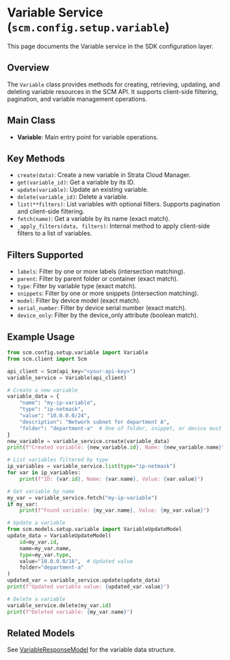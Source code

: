 # Variable Service (`scm.config.setup.variable`)

This page documents the Variable service in the SDK configuration layer.

## Overview
The `Variable` class provides methods for creating, retrieving, updating, and deleting variable resources in the SCM API. It supports client-side filtering, pagination, and variable management operations.

## Main Class
- **Variable**: Main entry point for variable operations.

## Key Methods
- `create(data)`: Create a new variable in Strata Cloud Manager.
- `get(variable_id)`: Get a variable by its ID.
- `update(variable)`: Update an existing variable.
- `delete(variable_id)`: Delete a variable.
- `list(**filters)`: List variables with optional filters. Supports pagination and client-side filtering.
- `fetch(name)`: Get a variable by its name (exact match).
- `_apply_filters(data, filters)`: Internal method to apply client-side filters to a list of variables.

## Filters Supported
- `labels`: Filter by one or more labels (intersection matching).
- `parent`: Filter by parent folder or container (exact match).
- `type`: Filter by variable type (exact match).
- `snippets`: Filter by one or more snippets (intersection matching).
- `model`: Filter by device model (exact match).
- `serial_number`: Filter by device serial number (exact match).
- `device_only`: Filter by the device_only attribute (boolean match).

## Example Usage
```python
from scm.config.setup.variable import Variable
from scm.client import Scm

api_client = Scm(api_key="<your-api-key>")
variable_service = Variable(api_client)

# Create a new variable
variable_data = {
    "name": "my-ip-variable",
    "type": "ip-netmask",
    "value": "10.0.0.0/24",
    "description": "Network subnet for department A",
    "folder": "department-a"  # One of folder, snippet, or device must be provided
}
new_variable = variable_service.create(variable_data)
print(f"Created variable: {new_variable.id}, Name: {new_variable.name}")

# List variables filtered by type
ip_variables = variable_service.list(type="ip-netmask")
for var in ip_variables:
    print(f"ID: {var.id}, Name: {var.name}, Value: {var.value}")

# Get variable by name
my_var = variable_service.fetch("my-ip-variable")
if my_var:
    print(f"Found variable: {my_var.name}, Value: {my_var.value}")

# Update a variable
from scm.models.setup.variable import VariableUpdateModel
update_data = VariableUpdateModel(
    id=my_var.id,
    name=my_var.name,
    type=my_var.type,
    value="10.0.0.0/16",  # Updated value
    folder="department-a"
)
updated_var = variable_service.update(update_data)
print(f"Updated variable value: {updated_var.value}")

# Delete a variable
variable_service.delete(my_var.id)
print(f"Deleted variable: {my_var.name}")
```

## Related Models
See [VariableResponseModel](../../models/setup/variable_models.md) for the variable data structure.